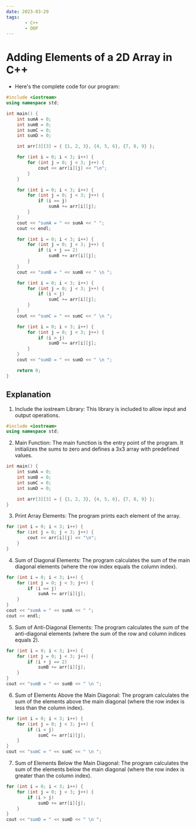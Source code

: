 ```yaml
---
date: 2023-03-29
tags:
       - C++
       - OOP
---
```

# Adding Elements of a 2D Array in C++
- Here's the complete code for our program:
```cpp
#include <iostream>
using namespace std;

int main() {
    int sumA = 0; 
    int sumB = 0;
    int sumC = 0;
    int sumD = 0;

    int arr[3][3] = { {1, 2, 3}, {4, 5, 6}, {7, 8, 9} };

    for (int i = 0; i < 3; i++) {
        for (int j = 0; j < 3; j++) {
            cout << arr[i][j] << "\n";
        }
    }

    for (int i = 0; i < 3; i++) {
        for (int j = 0; j < 3; j++) {
            if (i == j)
                sumA += arr[i][j];
        }
    }
    cout << "sumA = " << sumA << " ";
    cout << endl;

    for (int i = 0; i < 3; i++) {
        for (int j = 0; j < 3; j++) {
            if (i + j == 2)
                sumB += arr[i][j];
        }
    }
    cout << "sumB = " << sumB << " \n ";

    for (int i = 0; i < 3; i++) {
        for (int j = 0; j < 3; j++) {
            if (i < j)
                sumC += arr[i][j];
        }
    }
    cout << "sumC = " << sumC << " \n ";

    for (int i = 0; i < 3; i++) {
        for (int j = 0; j < 3; j++) {
            if (i > j)
                sumD += arr[i][j];
        }
    }
    cout << "sumD = " << sumD << " \n ";

    return 0;
}
```
## Explanation
1. Include the iostream Library: This library is included to allow input and output operations.
```cpp
#include <iostream>
using namespace std;
```
2. Main Function: The main function is the entry point of the program. It initializes the sums to zero and defines a 3x3 array with predefined values.
```cpp
int main() {
    int sumA = 0; 
    int sumB = 0;
    int sumC = 0;
    int sumD = 0;

    int arr[3][3] = { {1, 2, 3}, {4, 5, 6}, {7, 8, 9} };
}
```
3. Print Array Elements: The program prints each element of the array.
```cpp
for (int i = 0; i < 3; i++) {
    for (int j = 0; j < 3; j++) {
        cout << arr[i][j] << "\n";
    }
}
```
4. Sum of Diagonal Elements: The program calculates the sum of the main diagonal elements (where the row index equals the column index).
```cpp
for (int i = 0; i < 3; i++) {
    for (int j = 0; j < 3; j++) {
        if (i == j)
            sumA += arr[i][j];
    }
}
cout << "sumA = " << sumA << " ";
cout << endl;
```
5. Sum of Anti-Diagonal Elements: The program calculates the sum of the anti-diagonal elements (where the sum of the row and column indices equals 2).
```cpp
for (int i = 0; i < 3; i++) {
    for (int j = 0; j < 3; j++) {
        if (i + j == 2)
            sumB += arr[i][j];
    }
}
cout << "sumB = " << sumB << " \n ";
```
6. Sum of Elements Above the Main Diagonal: The program calculates the sum of the elements above the main diagonal (where the row index is less than the column index).
```cpp
for (int i = 0; i < 3; i++) {
    for (int j = 0; j < 3; j++) {
        if (i < j)
            sumC += arr[i][j];
    }
}
cout << "sumC = " << sumC << " \n ";
```
7. Sum of Elements Below the Main Diagonal: The program calculates the sum of the elements below the main diagonal (where the row index is greater than the column index).
```cpp
for (int i = 0; i < 3; i++) {
    for (int j = 0; j < 3; j++) {
        if (i > j)
            sumD += arr[i][j];
    }
}
cout << "sumD = " << sumD << " \n ";
```